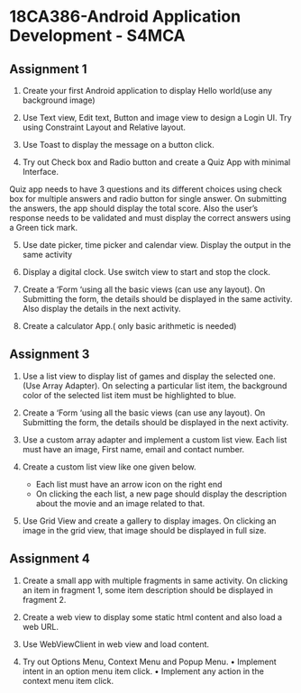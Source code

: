 # 18CA386-Android Application Development - S4MCA

## Assignment 1

1.	Create your first Android application to display Hello world(use any background image)

2.	Use Text view, Edit text, Button and image view to design a Login UI. Try using Constraint Layout and Relative layout.

3.	Use Toast to display the message on a button click.

4.	Try out Check box and Radio button and create a Quiz App with minimal Interface. 

   Quiz app needs to have 3 questions and its different choices using check box for multiple answers and radio button for single answer. On submitting the answers, the app should display the total score. Also the user’s response needs to be validated and must display the correct answers using a Green tick mark.

5.	Use date picker, time picker and calendar view. Display the output in the same activity

6.	Display a digital clock. Use switch view to start and stop the clock.

7.	Create a ‘Form ‘using all the basic views (can use any layout). On Submitting the form, the details should be displayed in the same activity. Also display the details in the next activity.

8.	Create a calculator App.( only basic arithmetic is needed)

## Assignment 3

1.	Use a list view to display list of games and display the selected one. (Use Array Adapter). On selecting a particular list item, the background color of the selected list item must be highlighted to blue.

2.	Create a ‘Form ‘using all the basic views (can use any layout). On Submitting the form, the details should be displayed in the next activity. 

3.	Use a custom array adapter and implement a custom list view. Each list must have an image, First name, email and contact number.

4.	Create a custom list view like one given below.
    *	Each list must have an arrow icon on the right end
    *	On clicking the each list, a new page should display the description about the movie and an image related to that.

5.	Use Grid View and create a gallery to display images. On clicking an image in the grid view, that image should be displayed in full size.

## Assignment 4

1.	Create a small app with multiple fragments in same activity. On clicking an item in fragment 1, some item description should be displayed in fragment 2.

2.	Create a web view to display some static html content and also load a web URL.

3.	Use WebViewClient in web view and load content.

4.	Try out Options Menu, Context Menu and Popup Menu.
   •	Implement intent in an option menu item click.
   •	Implement any action in the context menu item click.

